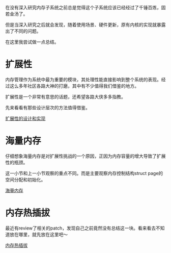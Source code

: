 在没有深入研究内存子系统之前总是觉得这个子系统应该已经经过了千锤百炼，固若金汤了。

但是当深入研究之后就会发现，随着使用场景、硬件更新，原有内核的实现就暴露出了不同的问题。

在这里我尝试做一点总结。

# 扩展性

内存管理作为系统中最为重要的模块，其处理性能直接影响到整个系统的表现。经过这么多年社区各路大神的打磨，其中有不少值得我们借鉴的地方。

扩展性是一个非常有意思的话题，还希望各路大侠多多指教。

先来看看有那些设计层次的方法值得借鉴。

[扩展性的设计和实现][1]

# 海量内存

仔细想象海量内存是对扩展性挑战的一个原因，正因为内存容量的增大导致了扩展性的瓶颈。

这一小节和上一小节观察的重点不同。而是主要观察内存控制结构struct page的空间分配和初始化。

[海量内存][2]

# 内存热插拔

最近有review了相关的patch，发现自己之前竟然没有总结这一块。看来看去不知道放在哪里，就先放在这里吧～

[内存热插拔][3]

[1]: /mm/51-scalability_design_implementation.md
[2]: /mm/52-hugh_memory.md
[3]: /mm/53-memory_hotplug.md

